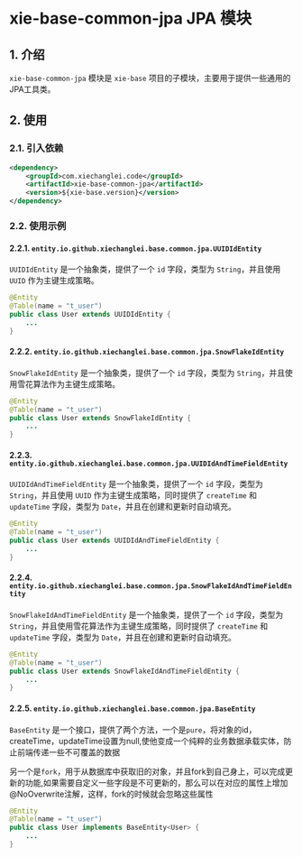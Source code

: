 # xie-base-common-jpa JPA 模块

## 1. 介绍

`xie-base-common-jpa` 模块是 `xie-base` 项目的子模块，主要用于提供一些通用的JPA工具类。

## 2. 使用

### 2.1. 引入依赖

```xml
<dependency>
    <groupId>com.xiechanglei.code</groupId>
    <artifactId>xie-base-common-jpa</artifactId>
    <version>${xie-base.version}</version>
</dependency>
```

### 2.2. 使用示例

#### 2.2.1. `entity.io.github.xiechanglei.base.common.jpa.UUIDIdEntity`

`UUIDIdEntity` 是一个抽象类，提供了一个 `id` 字段，类型为 `String`，并且使用 `UUID` 作为主键生成策略。

```java
@Entity
@Table(name = "t_user")
public class User extends UUIDIdEntity {
    ...
}
```

#### 2.2.2. `entity.io.github.xiechanglei.base.common.jpa.SnowFlakeIdEntity`

`SnowFlakeIdEntity` 是一个抽象类，提供了一个 `id` 字段，类型为 `String`，并且使用雪花算法作为主键生成策略。

```java
@Entity
@Table(name = "t_user")
public class User extends SnowFlakeIdEntity {
    ...
}
```

#### 2.2.3. `entity.io.github.xiechanglei.base.common.jpa.UUIDIdAndTimeFieldEntity`

`UUIDIdAndTimeFieldEntity` 是一个抽象类，提供了一个 `id` 字段，类型为 `String`，并且使用 `UUID` 作为主键生成策略，同时提供了 `createTime` 和 `updateTime` 字段，类型为 `Date`，并且在创建和更新时自动填充。

```java
@Entity
@Table(name = "t_user")
public class User extends UUIDIdAndTimeFieldEntity {
    ...
}
```

#### 2.2.4. `entity.io.github.xiechanglei.base.common.jpa.SnowFlakeIdAndTimeFieldEntity`

`SnowFlakeIdAndTimeFieldEntity` 是一个抽象类，提供了一个 `id` 字段，类型为 `String`，并且使用雪花算法作为主键生成策略，同时提供了 `createTime` 和 `updateTime` 字段，类型为 `Date`，并且在创建和更新时自动填充。

```java
@Entity
@Table(name = "t_user")
public class User extends SnowFlakeIdAndTimeFieldEntity {
    ...
}
```

#### 2.2.5. `entity.io.github.xiechanglei.base.common.jpa.BaseEntity`

`BaseEntity` 是一个接口，提供了两个方法，一个是`pure`，将对象的id，createTime，updateTime设置为null,使他变成一个纯粹的业务数据承载实体，防止前端传递一些不可覆盖的数据

另一个是`fork`，用于从数据库中获取旧的对象，并且fork到自己身上，可以完成更新的功能,如果需要自定义一些字段是不可更新的，那么可以在对应的属性上增加@NoOverwrite注解，这样，fork的时候就会忽略这些属性

```java
@Entity
@Table(name = "t_user")
public class User implements BaseEntity<User> {
    ...
}
```